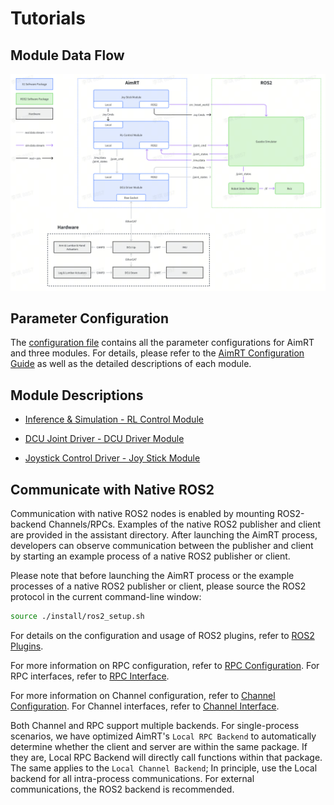 # Tutorials

## Module Data Flow

![data_pipe](data_pipe.png "data_pipe")

## Parameter Configuration

The [configuration file](/src/install/linux/bin/cfg/x1_cfg.yaml) contains all the parameter configurations for AimRT and three modules.
For details, please refer to the [AimRT Configuration Guide](https://docs.aimrt.org/tutorials/index.html#id3) as well as the detailed descriptions of each module.

## Module Descriptions

- [Inference & Simulation - RL Control Module](rl_control_module/rl_control_module.md)

- [DCU Joint Driver - DCU Driver Module](dcu_driver_module/dcu_driver_module.md)

- [Joystick Control Driver - Joy Stick Module](joy_stick_module/joy_stick_module.md)

## Communicate with Native ROS2

Communication with native ROS2 nodes is enabled by mounting ROS2-backend Channels/RPCs. Examples of the native ROS2 publisher and client are provided in the assistant directory. After launching the AimRT process, developers can observe communication between the publisher and client by starting an example process of a native ROS2 publisher or client.

Please note that before launching the AimRT process or the example processes of a native ROS2 publisher or client, please source the ROS2 protocol in the current command-line window:

```bash
source ./install/ros2_setup.sh
```

For details on the configuration and usage of ROS2 plugins, refer to [ROS2 Plugins](https://docs.aimrt.org/tutorials/plugins/ros2_plugin.html).

For more information on RPC configuration, refer to [RPC Configuration](https://docs.aimrt.org/tutorials/plugins/grpc_plugin.html). For RPC interfaces, refer to [RPC Interface](https://docs.aimrt.org/tutorials/interface_cpp/rpc.html).

For more information on Channel configuration, refer to [Channel Configuration](https://docs.aimrt.org/tutorials/cfg/channel.html). For Channel interfaces, refer to [Channel Interface](https://docs.aimrt.org/tutorials/interface_cpp/channel.html).

Both Channel and RPC support multiple backends. For single-process scenarios, we have optimized AimRT's `Local RPC Backend` to automatically determine whether the client and server are within the same package. If they are, Local RPC Backend will directly call functions within that package. The same applies to the `Local Channel Backend`; In principle, use the Local backend for all intra-process communications. For external communications, the ROS2 backend is recommended.
